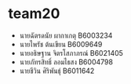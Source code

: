 # team20

 - นายฉัตรดนัย ผากาเกตุ B6003234
 - นายไพรัช ต้นเขียน B6009649
 - นายอธิษฐาน จิตรโสภาภรณ์ B6021405
 - นายภัทรสิทธิ์ ลอมไธสง B6004798
 - นายชีวิน ศิริพันธุ์ B6011642
